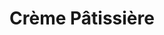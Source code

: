 ---
layout: recette
categories: [recettes]
hidden: true
lang: fr
sitemap: false
title: Crème Pâtissière
type: sucre
recettes:
  Classique:
    ingredients: 
      - nom: lait
        qte: 350
        unite: mL
        variable: true
      - nom: sucre
        qte: 80
        unite: gr
      - nom: fécule de maïs
        qte: 30
        unite: gr
      - nom: jaunes d'oeufs
        qte: 4
      - nom: vanille liquide
        qte: 2
        unite: cuillères à café
      - nom: beurre
        qte: 40
        unite: gr
    etapes:
      - label: Préparation
        details:
          - Rincer la casserole avec de l'eau (pour éviter que le lait accroche)
          - Porter le lait et la moitié de la vanille à ébullition (environ 80°C)
          - Fouetter les jaunes d'oeufs avec le sucre
          - Incorporer la fécule de maïs
          - Verser la moitié du lait sur le mélange tout en fouettant
          - Reverser le tout dans la casserole
          - À feu doux/moyen, mélanger au fouet jusqu'à épaicissement
          - Passer la crème au chinois
          - Mélanger le beurre à l'aide d'une spatule silicone
          - Réserver au frais
notes:
  - Se conserve environ 3 jours
  - La recette pour 350 mL de lait pourra convenir pour remplir 4 tartelettes
---